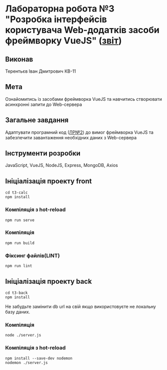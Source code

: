 # Лабораторна робота №3 "Розробка інтерфейсів користувача Web-додатків засоби фреймворку VueJS" ([звіт](https://docs.google.com/document/d/12AZ_Z90rAtoo4u3Ym9uw6h1NwtImU21f4BPsX7PfcDg/edit?usp=sharing))

## Виконав

Терентьєв Іван Дмитрович КВ-11

## Мета

Ознайомитись із засобами фреймворка VueJS та навчитись створювати асинхронні запити до Web-сервера

## Загальне завдання

Адаптувати програмний код ([ЛР№2](https://github.com/73794449/web-lab2)) до вимог фреймворка VueJS та забезпечити завантаження необхідних даних з Web-сервера

## Інструменти розробки

JavaScript, VueJS, NodeJS, Express, MongoDB, Axios

## Ініціалізація проекту front

```
cd t3-calc
npm install
```

### Компіляція з hot-reload

```
npm run serve
```

### Компіляція

```
npm run build
```

### Фіксинг файлів(LINT)

```
npm run lint
```

## Ініціалізація проекту back

```
cd t3-back
npm install
```

Не забудьте замінити db url на свій якщо використовуєте не локальну базу даних.

### Компіляція

```
node ./server.js
```

### Компіляція з hot-reload

```
npm install --save-dev nodemon
nodemon ./server.js
```
